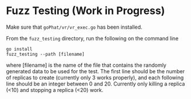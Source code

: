 Fuzz Testing (Work in Progress)
======

Make sure that `goPhat/vr/vr_exec.go` has been installed.

From the `fuzz_testing` directory, run the following on the command line

    go install
    fuzz_testing --path [filename]

where [filename] is the name of the file that contains the randomly generated
data to be used for the test. The first line should be the number of replicas
to create (currently only 3 works properly), and each following line should be
an integer between 0 and 20. Currently only killing a replica (&lt;10) and stopping
a replica (&lt;20) work.
